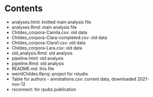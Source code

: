 # Contents

- analyses.html: knitted main analysis file
- analyses.Rmd: main analysis file
- Childes_corpora-Camila.csv: old data
- Childes_corpora-Clara-completed.csv: old data
- Childes_corpora-Clara1.csv: old data
- Childes_corpora-Lara.csv: old data
- old_analysis.Rmd: old analysis
- pipeline.html: old analysis
- pipeline.Rmd: old analysis
- README.md: this file
- weirdChildes.Rproj: project for rstudio
- Table for authors - annotations.csv: current data, downloaded 2021-nov-12
- rsconnect:  for rpubs publication